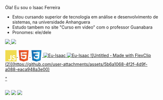 Óla! Eu sou o Isaac Ferreira

-  Estou cursando superior de tecnologia em análise e desenvolvimento de sistemas, na universidade Anhanguera 
-  Estudo tambem no site "Curso em video" com o professor Guanabara 
-  Pronomes: ele/dele

<div>

<a href="https://github.com/Ferreiraisaac/Isaac-ferreira-/edit/main/README.md ">
<img heigth="188em" src="https://github-readme-stats.vercel.app/api?username=IsaacFerreira&show_icons=true&bg_color=00000000"/>

<img heigth="188em" src="https://github-readme-stats.vercel.app/api/top-langs/?username=IsaacFerreira&layout=compact&langs_count-16&theme=dracula" />

</div>

<div style="display: inline_block"><br>
<img align="center" alt="Isaac.Js" height="38" widht="40" src="https://raw.githubusercontent.com/devicons/devicon/master/icons/javascript/javascript-plain.svg">
<img align="center" alt="Isaac.Js" height="38" widht="40" src="https://raw.githubusercontent.com/devicons/devicon/master/icons/html5/html5-original.svg">
<img align="center" alt="Isaac.Js" height="38" widht="40" src="https://raw.githubusercontent.com/devicons/devicon/master/icons/css3/css3-original.svg">
<img align="rigth" alt="Eu-Isaac" src="https://github.com/user-attachments/assets/e97dad47-0b3c-4517-a7fb-a17a2868816a">
<img align="rigth" alt="Eu-Isaac" src="https://github.com/user-attachments/assets/5b6a1068-4f2f-4d9f-a088-eaca948a3e00">
![Untitled ‑ Made with FlexClip (2)](https://github.com/user-attachments/assets/5b6a1068-4f2f-4d9f-a088-eaca948a3e00)


 "
</div>

##

<div>
 <a href="https://mail.google.com/mail/u/0/?hl=pt-BR#inbox" target="_blank"><img src="https://img.shields.io/badge/Gmail-D14836?style=for-the-badge&logo=gmail&logoColor=white" target="_blank"></a>
<a href="https://discord.com/channels/1336068572929069146/1336068572966813813 " target="_blank"><img src="https://img.shields.io/badge/Discord-7289DA?style=for-the-badge&logo=discord&logoColor=white " target=_blank"></a>
<a href=" " target="_blank"><img src="https://img.shields.io/badge/Instagram-E4405F?style=for-the-badge&logo=instagram&logoColor=white " target="_blank"></a>

</div>
